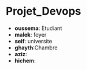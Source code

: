 # Projet_Devops

* **oussema**: Etudiant
* **malek**: foyer
* **seif**: universite
* **ghayth**:Chambre
* **aziz**:
* **hichem**:
